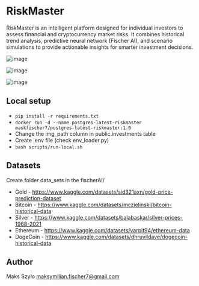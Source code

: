 # RiskMaster

RiskMaster is an intelligent platform designed for individual investors to assess financial and cryptocurrency market risks. It combines historical trend analysis, predictive neural network (Fischer AI), and scenario simulations to provide actionable insights for smarter investment decisions.

![image](https://github.com/user-attachments/assets/05e28330-1e72-4993-979b-71b2f8dff01e)

![image](https://github.com/user-attachments/assets/66dbaba0-4124-491e-80dc-e2011d504314)

![image](https://github.com/user-attachments/assets/b392f23d-d453-49f2-ad84-d99331bd2675)


## Local setup

* `pip install -r requirements.txt`
* `docker run -d --name postgres-latest-riskmaster maskfischer7/postgres-latest-riskmaster:1.0`
* Change the img_path column in public.investments table
* Create .env file (check env_loader.py)
* `bash scripts/run-local.sh`


## Datasets

Create folder data_sets in the fischerAI/

* Gold - https://www.kaggle.com/datasets/sid321axn/gold-price-prediction-dataset
* Bitcoin - https://www.kaggle.com/datasets/mczielinski/bitcoin-historical-data
* Silver - https://www.kaggle.com/datasets/balabaskar/silver-prices-1968-2021
* Ethereum - https://www.kaggle.com/datasets/varpit94/ethereum-data
* DogeCoin -  https://www.kaggle.com/datasets/dhruvildave/dogecoin-historical-data

## Author

Maks Szyło maksymilian.fischer7@gmail.com
